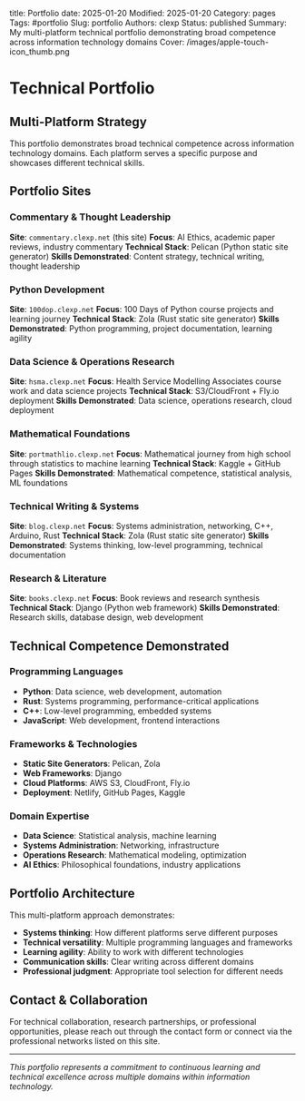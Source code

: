 title: Portfolio
date: 2025-01-20
Modified: 2025-01-20
Category: pages
Tags: #portfolio
Slug: portfolio
Authors: clexp
Status: published
Summary: My multi-platform technical portfolio demonstrating broad competence across information technology domains
Cover: /images/apple-touch-icon_thumb.png

# Technical Portfolio

## Multi-Platform Strategy

This portfolio demonstrates broad technical competence across information technology domains. Each platform serves a specific purpose and showcases different technical skills.

## Portfolio Sites

### **Commentary & Thought Leadership**

**Site**: `commentary.clexp.net` (this site)
**Focus**: AI Ethics, academic paper reviews, industry commentary
**Technical Stack**: Pelican (Python static site generator)
**Skills Demonstrated**: Content strategy, technical writing, thought leadership

### **Python Development**

**Site**: `100dop.clexp.net`
**Focus**: 100 Days of Python course projects and learning journey
**Technical Stack**: Zola (Rust static site generator)
**Skills Demonstrated**: Python programming, project documentation, learning agility

### **Data Science & Operations Research**

**Site**: `hsma.clexp.net`
**Focus**: Health Service Modelling Associates course work and data science projects
**Technical Stack**: S3/CloudFront + Fly.io deployment
**Skills Demonstrated**: Data science, operations research, cloud deployment

### **Mathematical Foundations**

**Site**: `portmathlio.clexp.net`
**Focus**: Mathematical journey from high school through statistics to machine learning
**Technical Stack**: Kaggle + GitHub Pages
**Skills Demonstrated**: Mathematical competence, statistical analysis, ML foundations

### **Technical Writing & Systems**

**Site**: `blog.clexp.net`
**Focus**: Systems administration, networking, C++, Arduino, Rust
**Technical Stack**: Zola (Rust static site generator)
**Skills Demonstrated**: Systems thinking, low-level programming, technical documentation

### **Research & Literature**

**Site**: `books.clexp.net`
**Focus**: Book reviews and research synthesis
**Technical Stack**: Django (Python web framework)
**Skills Demonstrated**: Research skills, database design, web development

## Technical Competence Demonstrated

### **Programming Languages**

- **Python**: Data science, web development, automation
- **Rust**: Systems programming, performance-critical applications
- **C++**: Low-level programming, embedded systems
- **JavaScript**: Web development, frontend interactions

### **Frameworks & Technologies**

- **Static Site Generators**: Pelican, Zola
- **Web Frameworks**: Django
- **Cloud Platforms**: AWS S3, CloudFront, Fly.io
- **Deployment**: Netlify, GitHub Pages, Kaggle

### **Domain Expertise**

- **Data Science**: Statistical analysis, machine learning
- **Systems Administration**: Networking, infrastructure
- **Operations Research**: Mathematical modeling, optimization
- **AI Ethics**: Philosophical foundations, industry applications

## Portfolio Architecture

This multi-platform approach demonstrates:

- **Systems thinking**: How different platforms serve different purposes
- **Technical versatility**: Multiple programming languages and frameworks
- **Learning agility**: Ability to work with different technologies
- **Communication skills**: Clear writing across different domains
- **Professional judgment**: Appropriate tool selection for different needs

## Contact & Collaboration

For technical collaboration, research partnerships, or professional opportunities, please reach out through the contact form or connect via the professional networks listed on this site.

---

_This portfolio represents a commitment to continuous learning and technical excellence across multiple domains within information technology._
